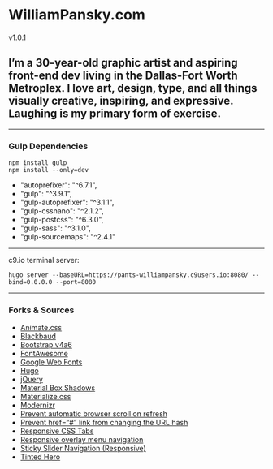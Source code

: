 # WilliamPansky.com

v1.0.1

## I’m a 30-year-old graphic artist and aspiring front-end dev living in the Dallas-Fort Worth Metroplex. I love art, design, type, and all things visually creative, inspiring, and expressive. Laughing is my primary form of exercise.

---

### Gulp Dependencies

```
npm install gulp
npm install --only=dev
```

- "autoprefixer": "^6.7.1",
- "gulp": "^3.9.1",
- "gulp-autoprefixer": "^3.1.1",
- "gulp-cssnano": "^2.1.2",
- "gulp-postcss": "^6.3.0",
- "gulp-sass": "^3.1.0",
- "gulp-sourcemaps": "^2.4.1"

---

c9.io terminal server:

```
hugo server --baseURL=https://pants-williampansky.c9users.io:8080/ --bind=0.0.0.0 --port=8080
```

---

### Forks & Sources
- [Animate.css](https://github.com/daneden/animate.css)
- [Blackbaud](https://www.blackbaud.com/)
- [Bootstrap v4a6](https://v4-alpha.getbootstrap.com/)
- [FontAwesome](fontawesome.io)
- [Google Web Fonts](https://fonts.google.com/)
- [Hugo](gohugo.io)
- [jQuery](jquery.com)
- [Material Box Shadows](https://codepen.io/sdthornton/pen/wBZdXq)
- [Materialize.css](materializecss.com)
- [Modernizr](https://modernizr.com/)
- [Prevent automatic browser scroll on refresh](http://stackoverflow.com/questions/7035331/prevent-automatic-browser-scroll-on-refresh/18633915#18633915)
- [Prevent href=“#” link from changing the URL hash](http://stackoverflow.com/questions/20215248/prevent-href-link-from-changing-the-url-hash)
- [Responsive CSS Tabs](http://codepen.io/oknoblich/pen/tfjFl)
- [Responsive overlay menu navigation](http://codepen.io/riogrande/pen/gbXxdx)
- [Sticky Slider Navigation (Responsive)](http://codepen.io/ettrics/pen/WRbGRN)
- [Tinted Hero](http://codepen.io/luishj/pen/Exfyh)
